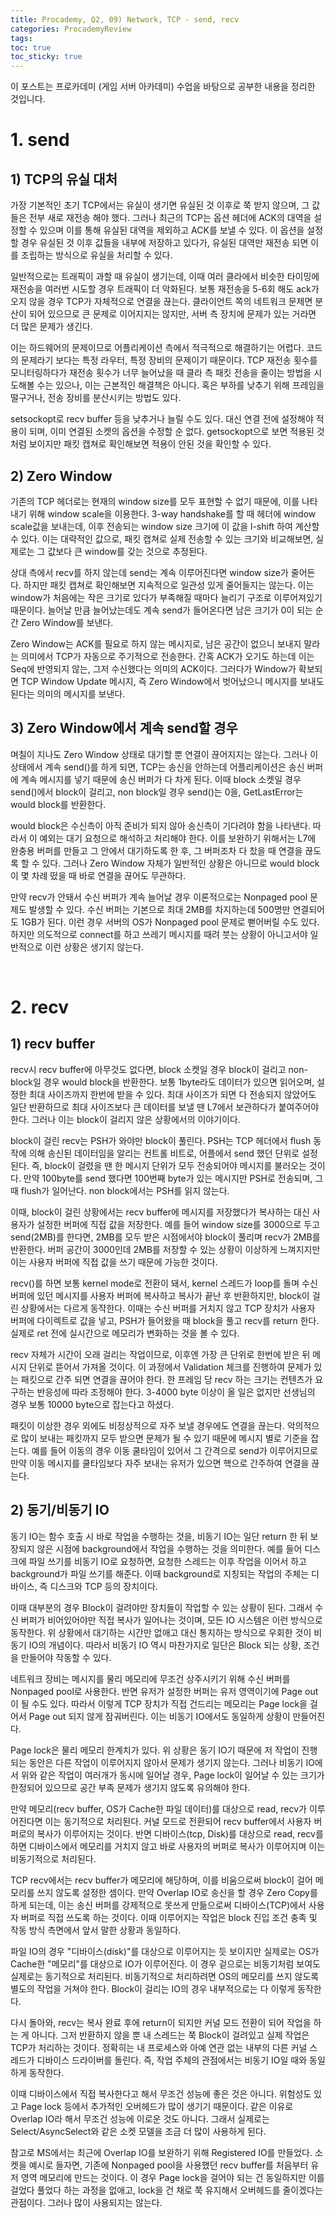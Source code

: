 ```yaml
---
title: Procademy, Q2, 09) Network, TCP - send, recv
categories: ProcademyReview
tags: 
toc: true
toc_sticky: true
---
```


이 포스트는 프로카데미 (게임 서버 아카데미) 수업을 바탕으로 공부한 내용을 정리한 것입니다. 

# **1. send**

## **1) TCP의 유실 대처**

가장 기본적인 초기 TCP에서는 유실이 생기면 유실된 것 이후로 쭉 받지 않으며, 그 값들은 전부 새로 재전송 해야 했다. 그러나 최근의 TCP는 옵션 헤더에 ACK의 대역을 설정할 수 있으며 이를 통해 유실된 대역을 제외하고 ACK를 보낼 수 있다. 이 옵션을 설정할 경우 유실된 것 이후 값들을 내부에 저장하고 있다가, 유실된 대역만 재전송 되면 이를 조립하는 방식으로 유실을 처리할 수 있다.

일반적으로는 트래픽이 과할 때 유실이 생기는데, 이때 여러 클라에서 비슷한 타이밍에 재전송을 여러번 시도할 경우 트래픽이 더 악화된다. 보통 재전송을 5-6회 해도 ack가 오지 않을 경우 TCP가 자체적으로 연결을 끊는다. 클라이언트 쪽의 네트워크 문제면 분산이 되어 있으므로 큰 문제로 이어지지는 않지만, 서버 측 장치에 문제가 있는 거라면 더 많은 문제가 생긴다. 

이는 하드웨어의 문제이므로 어플리케이션 측에서 적극적으로 해결하기는 어렵다. 코드의 문제라기 보다는 특정 라우터, 특정 장비의 문제이기 때문이다. TCP 재전송 횟수를 모니터링하다가 재전송 횟수가 너무 늘어났을 때 클라 측 패킷 전송을 줄이는 방법을 시도해볼 수는 있으나, 이는 근본적인 해결책은 아니다. 혹은 부하를 낮추기 위해 프레임을 떨구거나, 전송 장비를 분산시키는 방법도 있다. 

setsockopt로 recv buffer 등을 낮추거나 늘릴 수도 있다. 대신 연결 전에 설정해야 적용이 되며, 이미 연결된 소켓의 옵션을 수정할 순 없다. getsockopt으로 보면 적용된 것처럼 보이지만 패킷 캡쳐로 확인해보면 적용이 안된 것을 확인할 수 있다. 

## **2) Zero Window**

기존의 TCP 헤더로는 현재의 window size를 모두 표현할 수 없기 때문에, 이를 나타내기 위해 window scale을 이용한다. 3-way handshake를 할 때 헤더에 window scale값을 보내는데, 이후 전송되는 window size 크기에 이 값을 l-shift 하여 계산할 수 있다. 이는 대략적인 값으로, 패킷 캡쳐로 실제 전송할 수 있는 크기와 비교해보면, 실제로는 그 값보다 큰 window를 갖는 것으로 추정된다. 

상대 측에서 recv를 하지 않는데 send는 계속 이루어진다면 window size가 줄어든다. 하지만 패킷 캡쳐로 확인해보면 지속적으로 일관성 있게 줄어들지는 않는다. 이는 window가 처음에는 작은 크기로 있다가 부족해질 때마다 늘리기 구조로 이루어져있기 때문이다. 늘어날 만큼 늘어났는데도 계속 send가 들어온다면 남은 크기가 0이 되는 순간 Zero Window를 보낸다. 

Zero Window는 ACK를 필요로 하지 않는 메시지로, 남은 공간이 없으니 보내지 말라는 의미에서 TCP가 자동으로 주기적으로 전송한다. 간혹 ACK가 오기도 하는데 이는 Seq에 반영되지 않는, 그저 수신했다는 의미의 ACK이다. 그러다가 Window가 확보되면 TCP Window Update 메시지, 즉 Zero Window에서 벗어났으니 메시지를 보내도 된다는 의미의 메시지를 보낸다.  

## **3) Zero Window에서 계속 send할 경우**

며칠이 지나도 Zero Window 상태로 대기할 뿐 연결이 끊어지지는 않는다. 그러나 이 상태에서 계속 send()를 하게 되면, TCP는 송신을 안하는데 어플리케이션은 송신 버퍼에 계속 메시지를 넣기 때문에 송신 버퍼가 다 차게 된다. 이때 block 소켓일 경우 send()에서 block이 걸리고, non block일 경우 send()는 0을, GetLastError는 would block를 반환한다. 

would block은 수신측이 아직 준비가 되지 않아 송신측이 기다려야 함을 나타낸다. 따라서 이 예외는 대기 요청으로 해석하고 처리해야 한다. 이를 보완하기 위해서는 L7에 완충용 버퍼를 만들고 그 안에서 대기하도록 한 후, 그 버퍼조차 다 찼을 때 연결을 끊도록 할 수 있다. 그러나 Zero Window 자체가 일반적인 상황은 아니므로 would block이 몇 차례 떴을 때 바로 연결을 끊어도 무관하다. 

만약 recv가 안돼서 수신 버퍼가 계속 늘어날 경우 이론적으로는 Nonpaged pool 문제도 발생할 수 있다. 수신 버퍼는 기본으로 최대 2MB를 차지하는데 500명만 연결되어도 1GB가 된다. 이런 경우 서버의 OS가 Nonpaged pool 문제로 뻗어버릴 수도 있다. 하지만 의도적으로 connect를 하고 쓰레기 메시지를 때려 붓는 상황이 아니고서야 일반적으로 이런 상황은 생기지 않는다. 

<br/>

# **2. recv**

## **1) recv buffer**

recv시 recv buffer에 아무것도 없다면, block 소켓일 경우 block이 걸리고 non-block일 경우 would block을 반환한다. 보통 1byte라도 데이터가 있으면 읽어오며, 설정한 최대 사이즈까지 한번에 받을 수 있다. 최대 사이즈가 되면 다 전송되지 않았어도 일단 반환하므로 최대 사이즈보다 큰 데이터를 보낼 땐 L7에서 보관하다가 붙여주어야 한다. 그러나 이는 block이 걸리지 않은 상황에서의 이야기이다. 

block이 걸린 recv는 PSH가 와야만 block이 풀린다. PSH는 TCP 헤더에서 flush 동작에 의해 송신된 데이터임을 알리는 컨트롤 비트로, 어플에서 send 했던 단위로 설정된다. 즉, block이 걸렸을 땐 한 메시지 단위가 모두 전송되어야 메시지를 불러오는 것이다. 만약 100byte를 send 했다면 100번째 byte가 있는 메시지만 PSH로 전송되며, 그때 flush가 일어난다. non block에서는 PSH를 읽지 않는다.

이때, block이 걸린 상황에서는 recv buffer에 메시지를 저장했다가 복사하는 대신 사용자가 설정한 버퍼에 직접 값을 저장한다. 예를 들어 window size를 3000으로 두고 send(2MB)를 한다면, 2MB를 모두 받은 시점에서야 block이 풀리며 recv가 2MB를 반환한다. 버퍼 공간이 3000인데 2MB를 저장할 수 있는 상황이 이상하게 느껴지지만 이는 사용자 버퍼에 직접 값을 쓰기 때문에 가능한 것이다. 

recv()를 하면 보통 kernel mode로 전환이 돼서, kernel 스레드가 loop를 돌며 수신 버퍼에 있던 메시지를 사용자 버퍼에 복사하고 복사가 끝난 후 반환하지만, block이 걸린 상황에서는 다르게 동작한다. 이때는 수신 버퍼를 거치지 않고 TCP 장치가 사용자 버퍼에 다이렉트로 값을 넣고, PSH가 들어왔을 때 block을 풀고 recv를 return 한다. 실제로 ret 전에 실시간으로 메모리가 변화하는 것을 볼 수 있다. 

recv 자체가 시간이 오래 걸리는 작업이므로, 이후엔 가장 큰 단위로 한번에 받은 뒤 메시지 단위로 뜯어서 가져올 것이다. 이 과정에서 Validation 체크를 진행하여 문제가 있는 패킷으로 간주 되면 연결을 끊어야 한다. 한 프레임 당 recv 하는 크기는 컨텐츠가 요구하는 반응성에 따라 조정해야 한다. 3-4000 byte 이상이 올 일은 없지만 선생님의 경우 보통 10000 byte으로 잡는다고 하셨다. 

패킷이 이상한 경우 외에도 비정상적으로 자주 보낼 경우에도 연결을 끊는다. 악의적으로 많이 보내는 패킷까지 모두 받으면 문제가 될 수 있기 때문에 메시지 별로 기준을 잡는다. 예를 들어 이동의 경우 이동 쿨타임이 있어서 그 간격으로 send가 이루어지므로 만약 이동 메시지를 쿨타임보다 자주 보내는 유저가 있으면 핵으로 간주하여 연결을 끊는다. 

## **2) 동기/비동기 IO**

동기 IO는 함수 호출 시 바로 작업을 수행하는 것을, 비동기 IO는 일단 return 한 뒤 보장되지 않은 시점에 background에서 작업을 수행하는 것을 의미한다. 예를 들어 디스크에 파일 쓰기를 비동기 IO로 요청하면, 요청한 스레드는 이후 작업을 이어서 하고 background가 파일 쓰기를 해준다. 이때 background로 지칭되는 작업의 주체는 디바이스, 즉 디스크와 TCP 등의 장치이다.

이때 대부분의 경우 Block이 걸려야만 장치들이 작업할 수 있는 상황이 된다. 그래서 수신 버퍼가 비어있어야만 직접 복사가 일어나는 것이며, 모든 IO 시스템은 이런 방식으로 동작한다. 위 상황에서 대기하는 시간만 없애고 대신 통지하는 방식으로 우회한 것이 비동기 IO의 개념이다. 따라서 비동기 IO 역시 마찬가지로 일단은 Block 되는 상황, 조건을 만들어야 작동할 수 있다. 

네트워크 장비는 메시지를 물리 메모리에 무조건 상주시키기 위해 수신 버퍼를 Nonpaged pool로 사용한다. 반면 유저가 설정한 버퍼는 유저 영역이기에 Page out이 될 수도 있다. 따라서 이렇게 TCP 장치가 직접 건드리는 메모리는 Page lock을 걸어서 Page out 되지 않게 잠궈버린다. 이는 비동기 IO에서도 동일하게 상황이 만들어진다. 

Page lock은 물리 메모리 한계치가 있다. 위 상황은 동기 IO기 때문에 저 작업이 진행되는 동안은 다른 작업이 이루어지지 않아서 문제가 생기지 않는다. 그러나 비동기 IO에서 위와 같은 작업이 여러개가 동시에 일어날 경우, Page lock이 일어날 수 있는 크기가 한정되어 있으므로 공간 부족 문제가 생기지 않도록 유의해야 한다. 

만약 메모리(recv buffer, OS가 Cache한 파일 데이터)를 대상으로 read, recv가 이루어진다면 이는 동기적으로 처리된다. 커널 모드로 전환되어 recv buffer에서 사용자 버퍼로의 복사가 이루어지는 것이다. 반면 디바이스(tcp, Disk)를 대상으로 read, recv를 하면 디바이스에서 메모리를 거치지 않고 바로 사용자의 버퍼로 복사가 이루어지며 이는 비동기적으로 처리된다. 

TCP recv에서는 recv buffer가 메모리에 해당하며, 이를 비움으로써 block이 걸어 메모리를 쓰지 않도록 설정한 셈이다. 만약 Overlap IO로 송신을 할 경우 Zero Copy를 하게 되는데, 이는 송신 버퍼를 강제적으로 못쓰게 만듦으로써 디바이스(TCP)에서 사용자 버퍼로 직접 쓰도록 하는 것이다. 이때 이루어지는 작업은 block 진입 조건 충족 및 작동 방식 측면에서 앞서 말한 상황과 동일하다. 

파일 IO의 경우 "디바이스(disk)"를 대상으로 이루어지는 듯 보이지만 실제로는 OS가 Cache한 "메모리"를 대상으로 IO가 이루어진다. 이 경우 겉으로는 비동기처럼 보여도 실제로는 동기적으로 처리된다. 비동기적으로 처리하려면 OS의 메모리를 쓰지 않도록 별도의 작업을 거쳐야 한다. Block이 걸리는 IO의 경우 내부적으로는 다 이렇게 동작한다. 

다시 돌아와, recv는 복사 완료 후에 return이 되지만 커널 모드 전환이 되어 작업을 하는 게 아니다. 그저 반환하지 않을 뿐 내 스레드는 쭉 Block이 걸려있고 실제 작업은 TCP가 처리하는 것이다. 정확히는 내 프로세스와 아예 연관 없는 내부의 다른 커널 스레드가 디바이스 드라이버를 돌린다. 즉, 작업 주체의 관점에서는 비동기 IO일 때와 동일하게 동작한다.  

이때 디바이스에서 직접 복사한다고 해서 무조건 성능에 좋은 것은 아니다. 위험성도 있고 Page lock 등에서 추가적인 오버헤드가 많이 생기기 때문이다. 같은 이유로 Overlap IO라 해서 무조건 성능에 이로운 것도 아니다. 그래서 실제로는 Select/AsyncSelect와 같은 소켓 모델을 조금 더 많이 사용하게 된다. 

참고로 MS에서는 최근에 Overlap IO를 보완하기 위해 Registered IO를 만들었다. 소켓을 예시로 들자면, 기존에 Nonpaged pool을 사용했던 recv buffer를 처음부터 유저 영역 메모리에 만드는 것이다. 이 경우 Page lock을 걸어야 되는 건 동일하지만 이를 걸었다 풀었다 하는 과정을 없애고, lock을 건 채로 쭉 유지해서 오버헤드를 줄이겠다는 관점이다. 그러나 많이 사용되지는 않는다. 